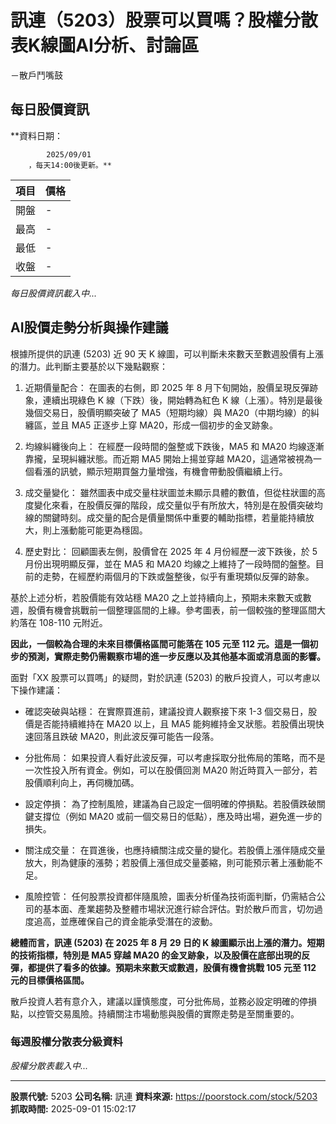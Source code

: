 # 訊連（5203）股票可以買嗎？股權分散表K線圖AI分析、討論區
－散戶鬥嘴鼓

## 每日股價資訊

**資料日期：
        
            2025/09/01
        ，每天14:00後更新。**

| 項目 | 價格 |
|------|------|
| 開盤 | - |
| 最高 | - |
| 最低 | - |
| 收盤 | - |

*每日股價資訊載入中...*

## AI股價走勢分析與操作建議

根據所提供的訊連 (5203) 近 90 天 K 線圖，可以判斷未來數天至數週股價有上漲的潛力。此判斷主要基於以下幾點觀察：

1.  近期價量配合： 在圖表的右側，即 2025 年 8 月下旬開始，股價呈現反彈跡象，連續出現綠色 K 線（下跌）後，開始轉為紅色 K 線（上漲）。特別是最後幾個交易日，股價明顯突破了 MA5（短期均線）與 MA20（中期均線）的糾纏區，並且 MA5 正逐步上穿 MA20，形成一個初步的金叉跡象。

2.  均線糾纏後向上： 在經歷一段時間的盤整或下跌後，MA5 和 MA20 均線逐漸靠攏，呈現糾纏狀態。而近期 MA5 開始上揚並穿越 MA20，這通常被視為一個看漲的訊號，顯示短期買盤力量增強，有機會帶動股價繼續上行。

3.  成交量變化： 雖然圖表中成交量柱狀圖並未顯示具體的數值，但從柱狀圖的高度變化來看，在股價反彈的階段，成交量似乎有所放大，特別是在股價突破均線的關鍵時刻。成交量的配合是價量關係中重要的輔助指標，若量能持續放大，則上漲動能可能更為穩固。

4.  歷史對比： 回顧圖表左側，股價曾在 2025 年 4 月份經歷一波下跌後，於 5 月份出現明顯反彈，並在 MA5 和 MA20 均線之上維持了一段時間的盤整。目前的走勢，在經歷約兩個月的下跌或盤整後，似乎有重現類似反彈的跡象。

基於上述分析，若股價能有效站穩 MA20 之上並持續向上，預期未來數天或數週，股價有機會挑戰前一個整理區間的上緣。參考圖表，前一個較強的整理區間大約落在 108-110 元附近。

**因此，一個較為合理的未來目標價格區間可能落在 105 元至 112 元。這是一個初步的預測，實際走勢仍需觀察市場的進一步反應以及其他基本面或消息面的影響。**

面對「XX 股票可以買嗎」的疑問，對於訊連 (5203) 的散戶投資人，可以考慮以下操作建議：

*   確認突破與站穩： 在實際買進前，建議投資人觀察接下來 1-3 個交易日，股價是否能持續維持在 MA20 以上，且 MA5 能夠維持金叉狀態。若股價出現快速回落且跌破 MA20，則此波反彈可能告一段落。

*   分批佈局： 如果投資人看好此波反彈，可以考慮採取分批佈局的策略，而不是一次性投入所有資金。例如，可以在股價回測 MA20 附近時買入一部分，若股價順利向上，再伺機加碼。

*   設定停損： 為了控制風險，建議為自己設定一個明確的停損點。若股價跌破關鍵支撐位（例如 MA20 或前一個交易日的低點），應及時出場，避免進一步的損失。

*   關注成交量： 在買進後，也應持續關注成交量的變化。若股價上漲伴隨成交量放大，則為健康的漲勢；若股價上漲但成交量萎縮，則可能預示著上漲動能不足。

*   風險控管： 任何股票投資都伴隨風險，圖表分析僅為技術面判斷，仍需結合公司的基本面、產業趨勢及整體市場狀況進行綜合評估。對於散戶而言，切勿過度追高，並應確保自己的資金能承受潛在的波動。

**總體而言，訊連 (5203) 在 2025 年 8 月 29 日的 K 線圖顯示出上漲的潛力。短期的技術指標，特別是 MA5 穿越 MA20 的金叉跡象，以及股價在底部出現的反彈，都提供了看多的依據。預期未來數天或數週，股價有機會挑戰 **105 元至 112 元**的目標價格區間。**

散戶投資人若有意介入，建議以謹慎態度，可分批佈局，並務必設定明確的停損點，以控管交易風險。持續關注市場動態與股價的實際走勢是至關重要的。

### 每週股權分散表分級資料

*股權分散表載入中...*

---

**股票代號:** 5203
**公司名稱:** 訊連
**資料來源:** https://poorstock.com/stock/5203
**抓取時間:** 2025-09-01 15:02:17